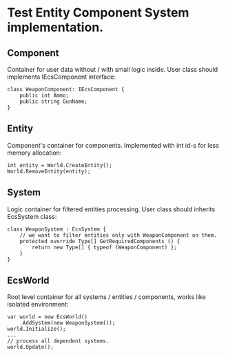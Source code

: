 # Test Entity Component System implementation.

## Component
Container for user data without / with small logic inside. User class should implements IEcsComponent interface:
```
class WeaponComponent: IEcsComponent {
    public int Ammo;
    public string GunName;
}
```

## Entity
Component's container for components. Implemented with int id-s for less memory allocation:
```
int entity = World.CreateEntity();
World.RemoveEntity(entity);
```

## System
Logic container for filtered entities processing. User class should inherits EcsSystem class:
```
class WeaponSystem : EcsSystem {
    // we want to filter entities only with WeaponComponent on them.
    protected override Type[] GetRequiredComponents () {
        return new Type[] { typeof (WeaponComponent) };
    }
}
```

## EcsWorld
Root level container for all systems / entities / components, works like isolated environment:
```
var world = new EcsWorld()
    .AddSystem(new WeaponSystem());
world.Initialize();
...
// process all dependent systems.
world.Update();
```